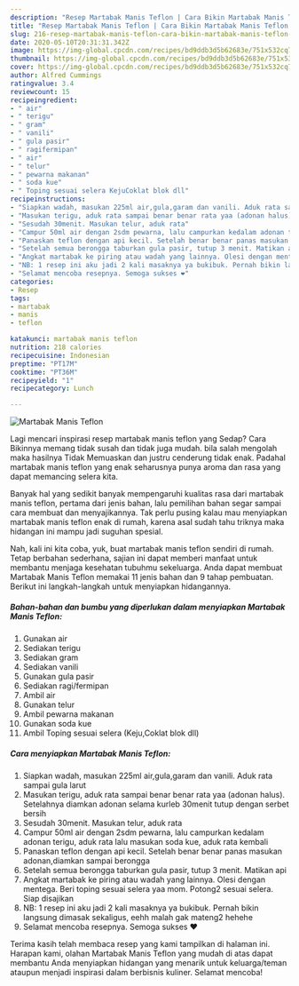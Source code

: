 ```yaml
---
description: "Resep Martabak Manis Teflon | Cara Bikin Martabak Manis Teflon Yang Bisa Manjain Lidah"
title: "Resep Martabak Manis Teflon | Cara Bikin Martabak Manis Teflon Yang Bisa Manjain Lidah"
slug: 216-resep-martabak-manis-teflon-cara-bikin-martabak-manis-teflon-yang-bisa-manjain-lidah
date: 2020-05-10T20:31:31.342Z
image: https://img-global.cpcdn.com/recipes/bd9ddb3d5b62683e/751x532cq70/martabak-manis-teflon-foto-resep-utama.jpg
thumbnail: https://img-global.cpcdn.com/recipes/bd9ddb3d5b62683e/751x532cq70/martabak-manis-teflon-foto-resep-utama.jpg
cover: https://img-global.cpcdn.com/recipes/bd9ddb3d5b62683e/751x532cq70/martabak-manis-teflon-foto-resep-utama.jpg
author: Alfred Cummings
ratingvalue: 3.4
reviewcount: 15
recipeingredient:
- " air"
- " terigu"
- " gram"
- " vanili"
- " gula pasir"
- " ragifermipan"
- " air"
- " telur"
- " pewarna makanan"
- " soda kue"
- " Toping sesuai selera KejuCoklat blok dll"
recipeinstructions:
- "Siapkan wadah, masukan 225ml air,gula,garam dan vanili. Aduk rata sampai gula larut"
- "Masukan terigu, aduk rata sampai benar benar rata yaa (adonan halus). Setelahnya diamkan adonan selama kurleb 30menit tutup dengan serbet bersih"
- "Sesudah 30menit. Masukan telur, aduk rata"
- "Campur 50ml air dengan 2sdm pewarna, lalu campurkan kedalam adonan terigu, aduk rata lalu masukan soda kue, aduk rata kembali"
- "Panaskan teflon dengan api kecil. Setelah benar benar panas masukan adonan,diamkan sampai berongga"
- "Setelah semua berongga taburkan gula pasir, tutup 3 menit. Matikan api"
- "Angkat martabak ke piring atau wadah yang lainnya. Olesi dengan mentega. Beri toping sesuai selera yaa mom. Potong2 sesuai selera. Siap disajikan"
- "NB: 1 resep ini aku jadi 2 kali masaknya ya bukibuk. Pernah bikin langsung dimasak sekaligus, eehh malah gak mateng2 hehehe"
- "Selamat mencoba resepnya. Semoga sukses ❤️"
categories:
- Resep
tags:
- martabak
- manis
- teflon

katakunci: martabak manis teflon 
nutrition: 218 calories
recipecuisine: Indonesian
preptime: "PT17M"
cooktime: "PT36M"
recipeyield: "1"
recipecategory: Lunch

---
```



![Martabak Manis Teflon](https://img-global.cpcdn.com/recipes/bd9ddb3d5b62683e/751x532cq70/martabak-manis-teflon-foto-resep-utama.jpg)

Lagi mencari inspirasi resep martabak manis teflon yang Sedap? Cara Bikinnya memang tidak susah dan tidak juga mudah. bila salah mengolah maka hasilnya Tidak Memuaskan dan justru cenderung tidak enak. Padahal martabak manis teflon yang enak seharusnya punya aroma dan rasa yang dapat memancing selera kita.



Banyak hal yang sedikit banyak mempengaruhi kualitas rasa dari martabak manis teflon, pertama dari jenis bahan, lalu pemilihan bahan segar sampai cara membuat dan menyajikannya. Tak perlu pusing kalau mau menyiapkan martabak manis teflon enak di rumah, karena asal sudah tahu triknya maka hidangan ini mampu jadi suguhan spesial.


Nah, kali ini kita coba, yuk, buat martabak manis teflon sendiri di rumah. Tetap berbahan sederhana, sajian ini dapat memberi manfaat untuk membantu menjaga kesehatan tubuhmu sekeluarga. Anda dapat membuat Martabak Manis Teflon memakai 11 jenis bahan dan 9 tahap pembuatan. Berikut ini langkah-langkah untuk menyiapkan hidangannya.

<!--inarticleads1-->

##### Bahan-bahan dan bumbu yang diperlukan dalam menyiapkan Martabak Manis Teflon:

1. Gunakan  air
1. Sediakan  terigu
1. Sediakan  gram
1. Sediakan  vanili
1. Gunakan  gula pasir
1. Sediakan  ragi/fermipan
1. Ambil  air
1. Gunakan  telur
1. Ambil  pewarna makanan
1. Gunakan  soda kue
1. Ambil  Toping sesuai selera (Keju,Coklat blok dll)




<!--inarticleads2-->

##### Cara menyiapkan Martabak Manis Teflon:

1. Siapkan wadah, masukan 225ml air,gula,garam dan vanili. Aduk rata sampai gula larut
1. Masukan terigu, aduk rata sampai benar benar rata yaa (adonan halus). Setelahnya diamkan adonan selama kurleb 30menit tutup dengan serbet bersih
1. Sesudah 30menit. Masukan telur, aduk rata
1. Campur 50ml air dengan 2sdm pewarna, lalu campurkan kedalam adonan terigu, aduk rata lalu masukan soda kue, aduk rata kembali
1. Panaskan teflon dengan api kecil. Setelah benar benar panas masukan adonan,diamkan sampai berongga
1. Setelah semua berongga taburkan gula pasir, tutup 3 menit. Matikan api
1. Angkat martabak ke piring atau wadah yang lainnya. Olesi dengan mentega. Beri toping sesuai selera yaa mom. Potong2 sesuai selera. Siap disajikan
1. NB: 1 resep ini aku jadi 2 kali masaknya ya bukibuk. Pernah bikin langsung dimasak sekaligus, eehh malah gak mateng2 hehehe
1. Selamat mencoba resepnya. Semoga sukses ❤️




Terima kasih telah membaca resep yang kami tampilkan di halaman ini. Harapan kami, olahan Martabak Manis Teflon yang mudah di atas dapat membantu Anda menyiapkan hidangan yang menarik untuk keluarga/teman ataupun menjadi inspirasi dalam berbisnis kuliner. Selamat mencoba!
